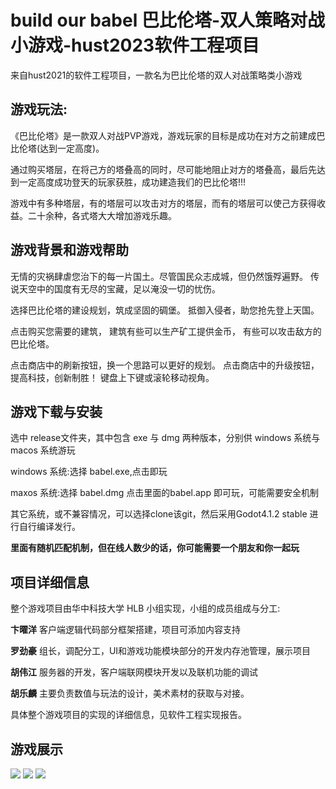 # build our babel 巴比伦塔-双人策略对战小游戏-hust2023软件工程项目

来自hust2021的软件工程项目，一款名为巴比伦塔的双人对战策略类小游戏

## 游戏玩法:

《巴比伦塔》是一款双人对战PVP游戏，游戏玩家的目标是成功在对方之前建成巴比伦塔(达到一定高度)。

通过购买塔层，在将己方的塔叠高的同时，尽可能地阻止对方的塔叠高，最后先达到一定高度成功登天的玩家获胜，成功建造我们的巴比伦塔!!!

游戏中有多种塔层，有的塔层可以攻击对方的塔层，而有的塔层可以使己方获得收益。二十余种，各式塔大大增加游戏乐趣。

## 游戏背景和游戏帮助

无情的灾祸肆虐您治下的每一片国土。尽管国民众志成城，但仍然饿殍遍野。
传说天空中的国度有无尽的宝藏，足以淹没一切的忧伤。

选择巴比伦塔的建设规划，筑成坚固的碉堡。
抵御入侵者，助您抢先登上天国。

点击购买您需要的建筑，
建筑有些可以生产矿工提供金币，
有些可以攻击敌方的巴比伦塔。

点击商店中的刷新按钮，换一个思路可以更好的规划。
点击商店中的升级按钮，提高科技，创新制胜！
键盘上下键或滚轮移动视角。

## 游戏下载与安装

选中 release文件夹，其中包含 exe 与 dmg 两种版本，分别供 windows 系统与 macos 系统游玩

windows 系统:选择 babel.exe,点击即玩

maxos 系统:选择 babel.dmg 点击里面的babel.app 即可玩，可能需要安全机制

其它系统，或不兼容情况，可以选择clone该git，然后采用Godot4.1.2 stable 进行自行编译发行。

**里面有随机匹配机制，但在线人数少的话，你可能需要一个朋友和你一起玩**

## 项目详细信息
整个游戏项目由华中科技大学 HLB 小组实现，小组的成员组成与分工:

**卞曜洋** 客户端逻辑代码部分框架搭建，项目可添加内容支持

**罗劲豪** 组长，调配分工，UI和游戏功能模块部分的开发内存池管理，展示项目

**胡伟江** 服务器的开发，客户端联网模块开发以及联机功能的调试

**胡乐麟** 主要负责数值与玩法的设计，美术素材的获取与对接。

具体整个游戏项目的实现的详细信息，见软件工程实现报告。
## 游戏展示
![](https://github.com/newuseres/HLB/blob/master/show_images/图片2.png)
![](https://github.com/newuseres/HLB/blob/master/show_images/图片3.png)
![](https://github.com/newuseres/HLB/blob/master/show_images/图片1.png)
